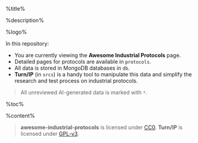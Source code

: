 %title%

%description%

%logo%

In this repository:
* You are currently viewing the **Awesome Industrial Protocols** page.
* Detailed pages for protocols are available in `protocols`.
* All data is stored in MongoDB databases in `db`.
* **Turn/IP** (in `srcs`) is a handy tool to manipulate this data and simplify
  the research and test process on industrial protocols.

> All unreviewed AI-generated data is marked with `*`.

%toc%

%content%

> **awesome-industrial-protocols** is licensed under
  [CC0](https://creativecommons.org/publicdomain/zero/1.0/). **Turn/IP** is
  licensed under [GPL-v3](https://www.gnu.org/licenses/gpl-3.0.en.html).
